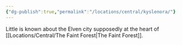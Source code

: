 ```yaml
---
{"dg-publish":true,"permalink":"/locations/central/kyslenora/"}
---
```


Little is known about the Elven city supposedly at the heart of [[Locations/Central/The Faint Forest\|The Faint Forest]].